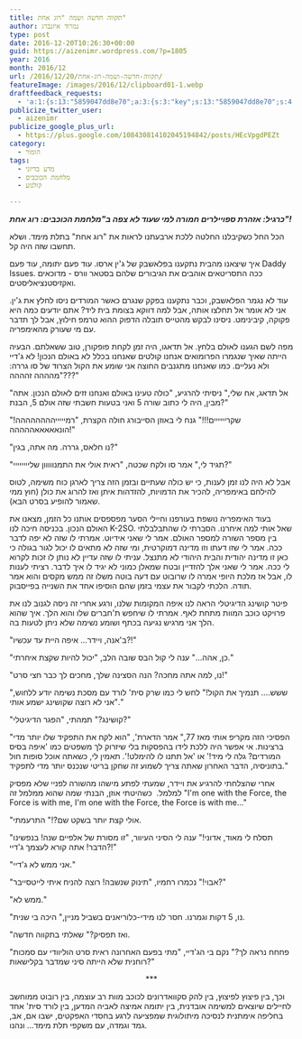 ```yaml
---
title: תקווה חדשה ושמה "רוג אחת"
author: נמרוד איזנברג
type: post
date: 2016-12-20T10:26:30+00:00
guid: https://aizenimr.wordpress.com/?p=1805
year: 2016
month: 2016/12
url: /2016/12/20/תקווה-חדשה-ושמה-רוג-אחת/
featureImage: /images/2016/12/clipboard01-1.webp
draftfeedback_requests:
  - 'a:1:{s:13:"5859047dd8e70";a:3:{s:3:"key";s:13:"5859047dd8e70";s:4:"time";s:10:"1482228861";s:7:"user_id";s:8:"91501967";}}'
publicize_twitter_user:
  - aizenimr
publicize_google_plus_url:
  - https://plus.google.com/108430814102045194842/posts/HEcVpgdPEZt
category:
  - הומור
tags:
  - מדע בדיוני
  - מלחמת הכוכבים
  - קולנוע

---
```

_**כרגיל: אזהרת ספויילרים חמורה למי שעוד לא צפה ב"מלחמת הכוכבים: רוג אחת"!**_

הכל החל כשקיבלנו החלטה ללכת ארבעתנו לראות את "רוג אחת" בתלת מימד. ושלא תחשבו שזה היה קל.

איך שיצאנו מהבית נתקענו בפלאשבק של ג'ין ארסו. עוד פעם יתומה, עוד פעם Daddy Issues. ככה התסריטאים אוהבים את הגיבורים שלהם בסטאר וורס - מדוכאים ואקזיסטנציאליסטים.

עוד לא נגמר הפלאשבק, וכבר נתקענו בפקק שנגרם כאשר המורדים ניסו לחלץ את ג'ין. אני לא אומר אל תחלצו אותה, אבל למה דווקא בצומת בית ליד? אתם יודעים כמה היא פקוקה, קיבינימט. ניסינו לבקש מהטייס תובלה הדפוק ההוא טרמפ חילוץ, אבל לך תדבר עם מי שעורק מהאימפריה.

מפה לשם הגענו לאולם בלחץ. אל תדאגו, היה זמן לקחת פופקורן, טוב ששאלתם. הבעיה הייתה שאיך שנגמרו הפרומואים אנחנו קולטים שאנחנו בכלל לא באולם הנכון! לא ג'דיי ולא נעליים. כמו שאנחנו מתגנבים החוצה אני שומע את הקול הצרוד של סו גררה: "מהההה זהההה???"

"אל תדאג, אח שלי," ניסיתי להרגיע, "כולה טעינו באולם ואנחנו זזים לאולם הנכון. אתה מבין, היה לי כתוב שורה 5 ואני בטעות חשבתי שזה אולם 5, הבנת?"

"שקריייייים!!!" גנח לי באוזן הסייבורג חולה הקצרת, "רמיייייהההההההה! הונאאאאאההההה!"

"נו חלאס, גררה. מה אתה, בגין?"

"תגיד לי," אמר סו ולקח שכטה, "ראית אולי את התמנווווון שליייייייי?"

אבל לא היה לנו זמן לענות, כי יש כולה שעתיים ובזמן הזה צריך לארגן כוח משימה, לטוס להילחם באימפריה, להכיר את הדמויות, להזדהות איתן ואז להרוג את כולן (חוץ ממי שאמור להופיע בסרט הבא).

בעוד האימפריה נושפת בעורפנו וחיילי הסער מפספסים אותנו כל הזמן, מצאנו את האולם הנכון. בכניסה חיכה לנו K-2SO. שאל אותי למה איחרנו. הסברתי לו שהתבלבלתי בין מספר השורה למספר האולם. אמר לי שאני אידיוט. אמרתי לו שזה לא יפה לדבר ככה. אמר לי שזו דעתו וזו מדינה דמוקרטית, ומי שזה לא מתאים לו יכול לגור בגולה כי כאן זו מדינה יהודית והבית היהודי לא מתנצל. עניתי לו שזה עדיין לא נותן לו זכות לקרוא לי ככה. אמר לי שאני אלך להזדיין ובטח שמאלן כמוני לא יגיד לו איך לדבר. רציתי לענות לו, אבל אז מלכת היופי אמרה לו שרובוט עם דעה בוטה משלו זה ממש מקסים והוא אמר תודה. הלכתי לקבור את עצמי בזמן שהם הוסיפו אחד את השנייה בפייסבוק.

פיטר קושינג הדיגיטלי הראה לנו איפה המקומות שלנו, ורגע אחרי זה ניסה לגנוב לנו את פרויקט כוכב המוות מתחת לאף. אמרתי לו שיחפש ת'חברים שלו והוא הלך. איך שהוא הלך אני מרגיש נגיעה בכתף ושומע נשימה שלא ניתן לטעות בה.

"ב'אנה, ויידר... איפה היית עד עכשיו?!"

"כן, אהה..." ענה לי קול הבס שובה הלב, "יכול להיות שקצת איחרתי."

"נו, למה אתה מחכה? הנה הסצינה שלך, מחכים לך כבר חצי סרט!"

"ששש.... תנמיך את הקול!" לחש לי כמו שרק סית' לורד עם מסכת נשימה יודע ללחוש, "אני לא רוצה שקושינג ישמע אותי."

"קושינג?" תמהתי, "הפגר הדיגיטלי?"

"הפסיכי הזה מקריפ אותי מאז 77," אמר הדארת', "הוא לקח את התפקיד שלו יותר מדי ברצינות. אי אפשר היה ללכת לידו בהפסקות בלי שיזרוק לך משפטים כמו 'איפה בסיס המורדים? גלה לי מיד!' או 'אל תתנו לו להימלט!'. תאמין לי, כשאתה אוכל סופות חול בתוניסיה, הדבר האחרון שאתה צריך לשמוע זה שחקן בריטי שנכנס יותר מדי לתפקיד."

אחרי שהצלחתי להרגיע את ויידר, שמעתי לפתע מישהו מהשורה לפניי שלא מפסיק למלמל.  כשהיטתי אוזן, הבנתי שמה שהוא ממלמל זה "I'm one with the Force, the Force is with me, I'm one with the Force, the Force is with me..."

"אולי קצת יותר בשקט שם?!" התרעמתי.

"תסלח לי מאוד, אדוני!" ענה לי הסיני העיוור, "זו מסורת של אלפיים שנה! בנפשינו הדבר! אתה קורא לעצמך ג'דיי?!"

"אני ממש לא ג'דיי."

"אבוי!" נכמרו רחמיו, "תינוק שנשבה! רוצה להניח איתי לייטסייבר?"

"ממש לא."

"נו, 5 דקות וגמרנו. חסר לנו מידי-כלוריאנים בשביל מניין," היכה בי שנית.

"ואז תפסיק?" שאלתי בתקווה חדשה.

"פחחח נראה לך?" נקם בי הג'דיי, "מתי בפעם האחרונה ראית סרט הוליוודי עם סמכות רוחנית שלא הייתה סיני שמדבר בקלישאות?"

<p style="text-align:center;">
  ***
</p>

וכך, בין פיצוץ לפיצוץ, בין להק סקוואדרונים לכוכב מוות רב עוצמה, בין רובוט ממוחשב לחיילים שיוצאים למשימה אובדנית, בין יתומה אמיצה לאביה המדען, בין לורד סית' אחד בחליפה אימתנית לנסיכה מיתולוגית שמפציעה לרגע בחסדי האפקטים, ישבו אם, אב, גמד וגמדה, עם משקפי תלת מימד... ונהנו.